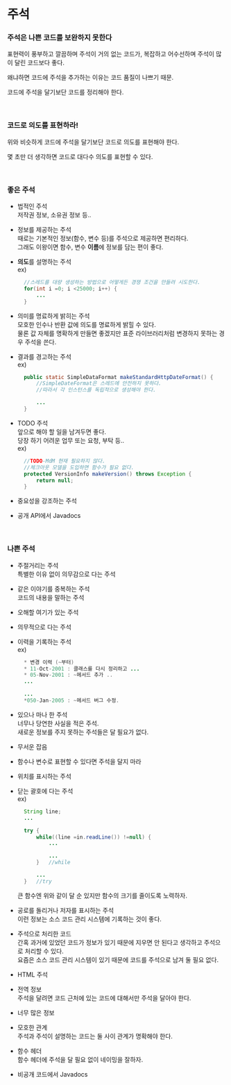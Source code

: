 주석
===

### 주석은 나쁜 코드를 보완하지 못한다

표현력이 풍부하고 깔끔하며 주석이 거의 없는 코드가, 복잡하고 어수선하며 주석이 많이 달린 코드보다 좋다.

왜냐하면 코드에 주석을 추가하는 이유는 코드 품질이 나쁘기 때문.

코드에 주석을 달기보단 코드를 정리해야 한다.

<br>

### 코드로 의도를 표현하라!

위와 비슷하게 코드에 주석을 달기보단 코드로 의도를 표현해야 한다.

몇 초만 더 생각하면 코드로 대다수 의도를 표현할 수 있다.

<br>

### 좋은 주석

- 법적인 주석 <br>
  저작권 정보, 소유권 정보 등..

- 정보를 제공하는 주석 <br>
  때로는 기본적인 정보(함수, 변수 등)를 주석으로 제공하면 편리하다. <br>
  그래도 이왕이면 함수, 변수 **이름**에 정보를 담는 편이 좋다.

- **의도**를 설명하는 주석 <br>
  ex) <br>
  ~~~java
	//스레드를 대량 생성하는 방법으로 어떻게든 경쟁 조건을 만들려 시도한다.
	for(int i =0; i <25000; i++) {
		...
	}
  ~~~

- 의미를 명료하게 밝히는 주석 <br>
  모호한 인수나 반환 값에 의도를 명료하게 밝힐 수 있다. <br>
  물론 값 자체를 명확하게 만들면 좋겠지만 표준 라이브러리처럼 변경하지 못하는 경우 주석을 쓴다.

- 결과를 경고하는 주석 <br>
  ex) <br>
  ~~~java
	public static SimpleDataFormat makeStandardHttpDateFormat() {
		//SimpleDateFormat은 스레드에 안전하지 못하다.
		//따라서 각 인스턴스를 독립적으로 생성해야 한다.

		...
	}
  ~~~

- TODO 주석 <br>
  앞으로 해야 할 일을 남겨두면 좋다. <br>
  당장 하기 어려운 업무 또는 요청, 부탁 등.. <br>
  ex) <br>
  ~~~java
	//TODO-MdM 현재 필요하지 않다.
	//체크아웃 모델을 도입하면 함수가 필요 없다.
	protected VersionInfo makeVersion() throws Exception {
		return null;
	}
  ~~~


- 중요성을 강조하는 주석 <br>

- 공개 API에서 Javadocs <br>

<br>

### 나쁜 주석

- 주절거리는 주석 <br>
  특별한 이유 없이 의무감으로 다는 주석

- 같은 이야기를 중복하는 주석 <br>
  코드의 내용을 말하는 주석

- 오해할 여기가 있는 주석 <br>
  

- 의무적으로 다는 주석 <br>
  

- 이력을 기록하는 주석 <br>
  ex) <br>
  ~~~java
	* 변경 이력 (~부터)
	* 11-Oct-2001 : 클래스를 다시 정리하고 ...
	* 05-Nov-2001 : ~메서드 추가 ..
	...

	...
	*050-Jan-2005 : ~메서드 버그 수정.
  ~~~

- 있으나 마나 한 주석 <br>
  너무나 당연한 사실을 적은 주석. <br>
  새로운 정보를 주지 못하는 주석들은 달 필요가 없다.

- 무서운 잡음 <br>
  

- 함수나 변수로 표현할 수 있다면 주석을 달지 마라 <br>
  

- 위치를 표시하는 주석 <br>

- 닫는 괄호에 다는 주석 <br>
  ex) <br>
  ~~~java
	String line;
	...

	try {
		while((line =in.readLine()) !=null) {
			...

			...
		}	//while

		...
	}	//try
  ~~~

  큰 함수엔 위와 같이 달 순 있지만 함수의 크기를 줄이도록 노력하자.

- 공로를 돌리거나 저자를 표시하는 주석 <br>
  이런 정보는 소스 코드 관리 시스템에 기록하는 것이 좋다.

- 주석으로 처리한 코드 <br>
  간혹 과거에 있었던 코드가 정보가 있기 때문에 지우면 안 된다고 생각하고 주석으로 처리할 수 있다. <br>
  요즘은 소스 코드 관리 시스템이 있기 때문에 코드를 주석으로 남겨 둘 필요 없다.

- HTML 주석 <br>
  

- 전역 정보 <br>
  주석을 달려면 코드 근처에 있는 코드에 대해서만 주석을 달아야 한다.

- 너무 많은 정보 <br>
  

- 모호한 관계 <br>
  주석과 주석이 설명하는 코드는 둘 사이 관계가 명확해야 한다.

- 함수 헤더 <br>
  함수 헤더에 주석을 달 필요 없이 네이밍을 잘하자.

- 비공개 코드에서 Javadocs <br>

<br>